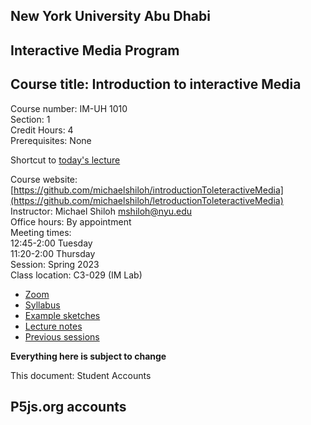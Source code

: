 ## New York University Abu Dhabi    
## Interactive Media Program    
## Course title: Introduction to interactive Media  
Course number: IM-UH 1010   
Section: 1    
Credit Hours: 4         
Prerequisites: None       

Shortcut to [today's lecture](lectureNotes.md/#todays-lecture)  

Course website: [https://github.com/michaelshiloh/introductionToleteractiveMedia](https://github.com/michaelshiloh/letroductionToleteractiveMedia)      
Instructor: Michael Shiloh mshiloh@nyu.edu    
Office hours: By appointment  
Meeting times:    
	12:45-2:00 Tuesday  
	11:20-2:00 Thursday     
Session: Spring 2023  
Class location: C3-029 (IM Lab)  
- [Zoom](TBA)
- [Syllabus](https://intro.nyuadim.com/syllabus/)  
- [Example sketches](https://editor.p5js.org/michaelshiloh/sketches)
- [Lecture notes](lectureNotes.md)
- [Previous sessions](previousSessions/previousSessions.md)

**Everything here is subject to change**


This document: Student Accounts

P5js.org accounts
- 
